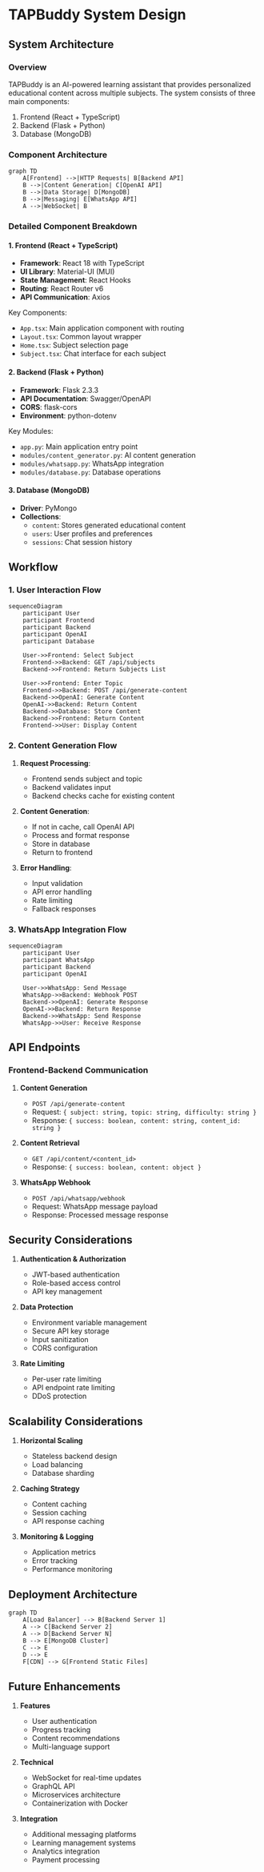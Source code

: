 # TAPBuddy System Design

## System Architecture

### Overview
TAPBuddy is an AI-powered learning assistant that provides personalized educational content across multiple subjects. The system consists of three main components:

1. Frontend (React + TypeScript)
2. Backend (Flask + Python)
3. Database (MongoDB)

### Component Architecture

```mermaid
graph TD
    A[Frontend] -->|HTTP Requests| B[Backend API]
    B -->|Content Generation| C[OpenAI API]
    B -->|Data Storage| D[MongoDB]
    B -->|Messaging| E[WhatsApp API]
    A -->|WebSocket| B
```

### Detailed Component Breakdown

#### 1. Frontend (React + TypeScript)
- **Framework**: React 18 with TypeScript
- **UI Library**: Material-UI (MUI)
- **State Management**: React Hooks
- **Routing**: React Router v6
- **API Communication**: Axios

Key Components:
- `App.tsx`: Main application component with routing
- `Layout.tsx`: Common layout wrapper
- `Home.tsx`: Subject selection page
- `Subject.tsx`: Chat interface for each subject

#### 2. Backend (Flask + Python)
- **Framework**: Flask 2.3.3
- **API Documentation**: Swagger/OpenAPI
- **CORS**: flask-cors
- **Environment**: python-dotenv

Key Modules:
- `app.py`: Main application entry point
- `modules/content_generator.py`: AI content generation
- `modules/whatsapp.py`: WhatsApp integration
- `modules/database.py`: Database operations

#### 3. Database (MongoDB)
- **Driver**: PyMongo
- **Collections**:
  - `content`: Stores generated educational content
  - `users`: User profiles and preferences
  - `sessions`: Chat session history

## Workflow

### 1. User Interaction Flow

```mermaid
sequenceDiagram
    participant User
    participant Frontend
    participant Backend
    participant OpenAI
    participant Database

    User->>Frontend: Select Subject
    Frontend->>Backend: GET /api/subjects
    Backend->>Frontend: Return Subjects List
    
    User->>Frontend: Enter Topic
    Frontend->>Backend: POST /api/generate-content
    Backend->>OpenAI: Generate Content
    OpenAI->>Backend: Return Content
    Backend->>Database: Store Content
    Backend->>Frontend: Return Content
    Frontend->>User: Display Content
```

### 2. Content Generation Flow

1. **Request Processing**:
   - Frontend sends subject and topic
   - Backend validates input
   - Backend checks cache for existing content

2. **Content Generation**:
   - If not in cache, call OpenAI API
   - Process and format response
   - Store in database
   - Return to frontend

3. **Error Handling**:
   - Input validation
   - API error handling
   - Rate limiting
   - Fallback responses

### 3. WhatsApp Integration Flow

```mermaid
sequenceDiagram
    participant User
    participant WhatsApp
    participant Backend
    participant OpenAI

    User->>WhatsApp: Send Message
    WhatsApp->>Backend: Webhook POST
    Backend->>OpenAI: Generate Response
    OpenAI->>Backend: Return Response
    Backend->>WhatsApp: Send Response
    WhatsApp->>User: Receive Response
```

## API Endpoints

### Frontend-Backend Communication

1. **Content Generation**
   - `POST /api/generate-content`
   - Request: `{ subject: string, topic: string, difficulty: string }`
   - Response: `{ success: boolean, content: string, content_id: string }`

2. **Content Retrieval**
   - `GET /api/content/<content_id>`
   - Response: `{ success: boolean, content: object }`

3. **WhatsApp Webhook**
   - `POST /api/whatsapp/webhook`
   - Request: WhatsApp message payload
   - Response: Processed message response

## Security Considerations

1. **Authentication & Authorization**
   - JWT-based authentication
   - Role-based access control
   - API key management

2. **Data Protection**
   - Environment variable management
   - Secure API key storage
   - Input sanitization
   - CORS configuration

3. **Rate Limiting**
   - Per-user rate limiting
   - API endpoint rate limiting
   - DDoS protection

## Scalability Considerations

1. **Horizontal Scaling**
   - Stateless backend design
   - Load balancing
   - Database sharding

2. **Caching Strategy**
   - Content caching
   - Session caching
   - API response caching

3. **Monitoring & Logging**
   - Application metrics
   - Error tracking
   - Performance monitoring

## Deployment Architecture

```mermaid
graph TD
    A[Load Balancer] --> B[Backend Server 1]
    A --> C[Backend Server 2]
    A --> D[Backend Server N]
    B --> E[MongoDB Cluster]
    C --> E
    D --> E
    F[CDN] --> G[Frontend Static Files]
```

## Future Enhancements

1. **Features**
   - User authentication
   - Progress tracking
   - Content recommendations
   - Multi-language support

2. **Technical**
   - WebSocket for real-time updates
   - GraphQL API
   - Microservices architecture
   - Containerization with Docker

3. **Integration**
   - Additional messaging platforms
   - Learning management systems
   - Analytics integration
   - Payment processing 
